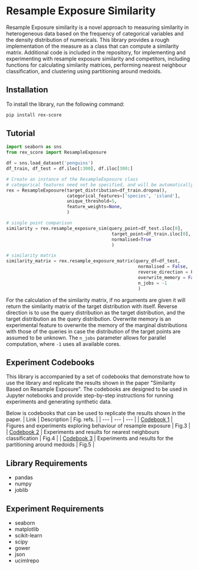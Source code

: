 # Resample Exposure Similarity

Resample Exposure similarity is a novel approach to measuring similarity in heterogeneous data based on the frequency of categorical variables and the density distribution of numericals. This library provides a rough implementation of the measure as a class that can compute a similarity matrix. Additional code is included in the repository, for implementing and experimenting with resample exposure similarity and competitors, including functions for calculating similarity matrices, performing nearest neighbour classification, and clustering using partitioning around medoids.

## Installation

 To install the library, run the following command:

```bash
pip install rex-score
```

## Tutorial

```	python
import seaborn as sns
from rex_score import ResampleExposure

df = sns.load_dataset('penguins')
df_train, df_test = df.iloc[:300], df.iloc[300:]

# Create an instance of the ResampleExposure class
# categorical features need not be specified, and will be automatically inferred
rex = ResampleExposure(target_distribution=df_train.dropna(),
                       categorical_features=['species', 'island'], 
                       unique_threshold=5, 
                       feature_weights=None,
                       )

# single point comparison
similarity = rex.resample_exposure_sim(query_point=df_test.iloc[0], 
                                        target_point=df_train.iloc[0], 
                                        normalised=True
                                        )

# similarity matrix
similarity_matrix = rex.resample_exposure_matrix(query_df=df_test,
                                                  normalised = False, 
                                                  reverse_direction = False,
                                                  overwrite_memory = False,
                                                  n_jobs = -1
                                                  )
```
For the calculation of the similarity matrix, if no arguments are given it will return the similarity matrix of the target distribution with itself. Reverse direction is to use the query distribution as the target distribution, and the target distribution as the query distribution. Overwrite memory is an experimental feature to overwrite the memory of the marginal distributions with those of the queries in case the distribution of the target points are assumed to be unknown. The `n_jobs` parameter allows for parallel computation, where `-1` uses all available cores. 

## Experiment Codebooks
This library is accompanied by a set of codebooks that demonstrate how to use the library and replicate the results shown in the paper "Similarity Based on Resample Exposure". The codebooks are designed to be used in Jupyter notebooks and provide step-by-step instructions for running experiments and generating synthetic data.
 
Below is codebooks that can be used to replicate the results shown in the paper.
| Link | Description | Fig. refs. |
| --- | --- | --- |
| [Codebook 1](01_dataset_char.ipynb) | Figures and experiments exploring behaviour of resample exposure | Fig.3 |
| [Codebook 2](02_nearest_neighbours.ipynb) | Experiments and results for nearest neighbours classification | Fig.4 |
| [Codebook 3](03_clustering_medoids.ipynb) | Experiments and results for the partitioning around medoids | Fig.5 |


## Library Requirements
- pandas
- numpy
- joblib

## Experiment Requirements
- seaborn
- matplotlib
- scikit-learn
- scipy
- gower
- json
- ucimlrepo